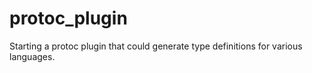 # protoc_plugin

Starting a protoc plugin that could generate type definitions for various languages.